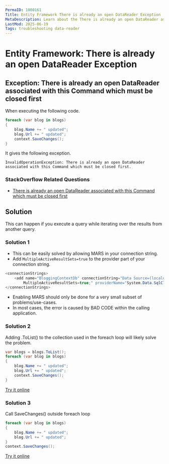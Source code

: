 ```yaml
---
PermaID: 1000161
Title: Entity Framework There is already an open DataReader Exception
MetaDescription: Learn about the There is already an open DataReader associated with this Command which must be closed first exception.
LastMod: 2025-06-19
Tags: troubleshooting data-reader
---
```


# Entity Framework: There is already an open DataReader Exception

## Exception: There is already an open DataReader associated with this Command which must be closed first

When executing the following code.

```csharp
foreach (var blog in blogs)
{
    blog.Name += " updated";
    blog.Url += " updated";
    context.SaveChanges();
}
```
It gives the following exception.

`InvalidOperationException: There is already an open DataReader associated with this Command which must be closed first.`

### StackOverflow Related Questions

 - [There is already an open DataReader associated with this Command which must be closed first](https://stackoverflow.com/questions/6062192/there-is-already-an-open-datareader-associated-with-this-command-which-must-be-c)

## Solution

This can happen if you execute a query while iterating over the results from another query.

### Solution 1

 - This can be easily solved by allowing MARS in your connection string. 
 - Add `MultipleActiveResultSets=true` to the provider part of your connection string.

```csharp
<connectionStrings>
    <add name="BloggingContextDb" connectionString="Data Source=(localdb)\ProjectsV13;Initial Catalog=BloggingContextDb;
        MultipleActiveResultSets=true;" providerName="System.Data.SqlClient" />
</connectionStrings>
```

 - Enabling MARS should only be done for a very small subset of problems/use-cases. 
 - In most cases, the error is caused by BAD CODE within the calling application. 

### Solution 2

Adding .ToList() to the collection used in the foreach loop will likely solve the problem.


```csharp
var blogs = blogs.ToList();
foreach (var blog in blogs)
{
    blog.Name += " updated";
    blog.Url += " updated";
    context.SaveChanges();
}
```
[Try it online](https://dotnetfiddle.net/F2zQna)

### Solution 3

Call SaveChanges() outside foreach loop


```csharp
foreach (var blog in blogs)
{
    blog.Name += " updated";
    blog.Url += " updated";
}
context.SaveChanges();
```
[Try it online](https://dotnetfiddle.net/WhDkGy)